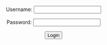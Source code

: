 <form method="POST" action="javascript:login_user()">
    <center>
        <p><label>
            Username:
            <input type="text" name="username" id="username" required>
        </label></p>
        <p><label>
            Password:
            <input type="password" name="password" id="password" required>
        </label></p>
        <p><button>Login</button></p>
        <p id="message"></p>
     </center>
</form>

<script>

        // URL for deployment
         var url = "https://taylorswifties.duckdns.org"
        // Comment out next line for local testing
        // url = "http://localhost:8036"
        // Authenticate endpoint
        const login_url = url + '/api/users/login';

        function login_user(){

        // Set body to include login data
            const body = {
                username: document.getElementById("username").value,
                password: document.getElementById("password").value,
            };    

        // Set Headers to support cross origin
            const requestOptions = {
                method: 'POST',
                mode: 'cors',
                cache: 'no-cache', // *default, no-cache, reload, force-cache, only-if-cached
                // credentials: 'include', // include, *same-origin, omit
                body: JSON.stringify(body),
                headers: {
                    "content-type": "application/json",
                },
            };

        // Fetch JWT
            fetch(login_url, requestOptions)
            .then(response => {
                // trap error response from Web API
                if (response.status !== 200) {
                    const message = 'Login error: ' + response.status + " " + response.statusText;
                    document.getElementById("message").innerHTML = message;
                    localStorage.removeItem("username");
                    localStorage.removeItem("visitor");
                    return;
                }

                // Valid response will contain json data
                response.json().then(data => {
                    const message = 'Login success: ' + username: document.getElementById("username").value;
                    document.getElementById("message").innerHTML = message;
                    localStorage.setItem("username", data.username);
                    localStorage.setItem("visitor", data.name);
                })
            })
        }


</script>
